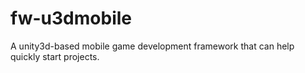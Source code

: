 # fw-u3dmobile
A unity3d-based mobile game development framework that can help quickly start projects.
